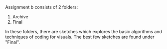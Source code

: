 Assignment b consists of 2 folders: <br>
1. Archive <br>
2. Final <br>

In these folders, there are sketches which explores the basic algorithms and techniques of coding for visuals. The best few sketches are found under "Final".
